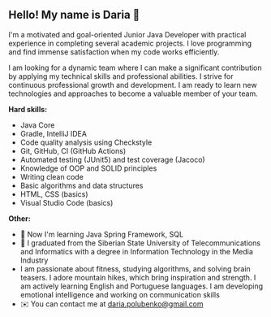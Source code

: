 ## Hello! My name is Daria 👋

I'm a motivated and goal-oriented Junior Java Developer with practical experience in completing several academic projects.
I love programming and find immense satisfaction when my code works efficiently.

I am looking for a dynamic team where I can make a significant contribution by applying my technical skills and professional abilities. I strive for continuous professional growth and development. I am ready to learn new technologies and approaches to become a valuable member of your team.

**Hard skills:**
- Java Core
- Gradle, IntelliJ IDEA
- Code quality analysis using Checkstyle
- Git, GitHub, CI (GitHub Actions)
- Automated testing (JUnit5) and test coverage (Jacoco)
- Knowledge of OOP and SOLID principles
- Writing clean code
- Basic algorithms and data structures
- HTML, CSS (basics)
- Visual Studio Code (basics)
  
**Other:**
- 🧠  Now I'm learning Java Spring Framework, SQL
- 📖 I graduated from the Siberian State University of Telecommunications and Informatics with a degree in Information Technology in the Media Industry
- I am passionate about fitness, studying algorithms, and solving brain teasers. I adore mountain hikes, which bring inspiration and strength. I am actively learning English and Portuguese languages. I am developing emotional intelligence and working on communication skills
- ✉️  You can contact me at daria.polubenko@gmail.com

